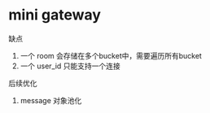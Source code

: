 mini gateway
======

缺点
1. 一个 room 会存储在多个bucket中，需要遍历所有bucket
2. 一个 user_id 只能支持一个连接

后续优化
1. message 对象池化



